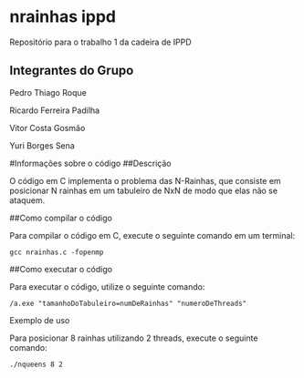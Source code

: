 # nrainhas ippd
 Repositório para o trabalho 1 da cadeira de IPPD

## Integrantes do Grupo

Pedro Thiago Roque

Ricardo Ferreira Padilha

Vitor Costa Gosmão

Yuri Borges Sena

#Informações sobre o código 
##Descrição

O código em C implementa o problema das N-Rainhas, que consiste em posicionar N rainhas em um tabuleiro de NxN de modo que elas não se ataquem.

##Como compilar o código

Para compilar o código em C, execute o seguinte comando em um terminal:

`gcc nrainhas.c -fopenmp`

##Como executar o código

Para executar o código, utilize o seguinte comando:

`/a.exe "tamanhoDoTabuleiro=numDeRainhas" "numeroDeThreads"`

Exemplo de uso

Para posicionar 8 rainhas utilizando 2 threads, execute o seguinte comando:

`./nqueens 8 2`